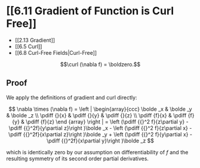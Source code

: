 # [[6.11 Gradient of Function is Curl Free]]

- [[2.13 Gradient]]
- [[6.5 Curl]]
- [[6.8 Curl-Free Fields|Curl-Free]]

$$\curl (\nabla f) = \boldzero.$$

## Proof

We apply the definitions of gradient and curl directly:

$$ \nabla \times (\nabla f) = \left | \begin{array}{ccc} \bolde _x & \bolde _y & \bolde _z \\ \pdiff {}{x} & \pdiff {}{y} & \pdiff {}{z} \\ \pdiff {f}{x} & \pdiff {f}{y} & \pdiff {f}{z} \end {array} \right | = \left (\pdiff {{}^2 f}{z\partial y} - \pdiff {{}^2f}{y\partial z}\right )\bolde _x - \left (\pdiff {{}^2 f}{z\partial x} - \pdiff {{}^2f}{x\partial z}\right )\bolde _y + \left (\pdiff {{}^2 f}{y\partial x} - \pdiff {{}^2f}{x\partial y}\right )\bolde _z $$

which is identically zero by our assumption on differentiability of $f$ and the resulting symmetry of its second order partial derivatives.
